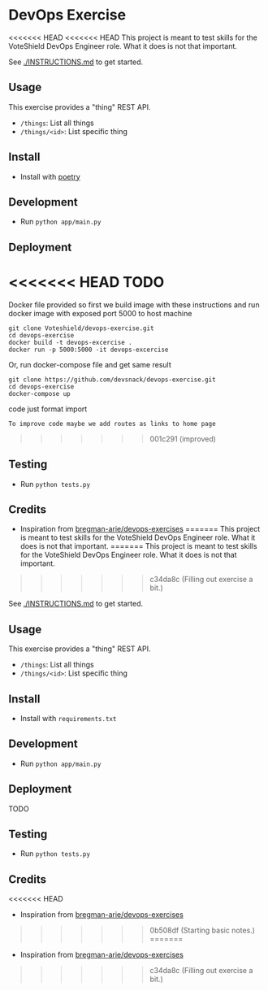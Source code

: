 # DevOps Exercise

<<<<<<< HEAD
<<<<<<< HEAD
This project is meant to test skills for the VoteShield DevOps Engineer role. What it does is not that important.

See [./INSTRUCTIONS.md](./INSTRUCTIONS.md) to get started.

## Usage

This exercise provides a "thing" REST API.

- `/things`: List all things
- `/things/<id>`: List specific thing

## Install

- Install with [poetry](https://python-poetry.org/)

## Development

- Run `python app/main.py`

## Deployment

<<<<<<< HEAD
TODO
=======
Docker file provided so first we build image with these instructions
and run docker image with exposed port 5000 to host machine

```local sh
git clone Voteshield/devops-exercise.git
cd devops-exercise
docker build -t devops-excercise .
docker run -p 5000:5000 -it devops-excercise
```

Or, run docker-compose file and get same result

```local sh
git clone https://github.com/devsnack/devops-exercise.git
cd devops-exercise
docker-compose up
```

code just format import

```local sh
To improve code maybe we add routes as links to home page

```
>>>>>>> 001c291 (improved)

## Testing

- Run `python tests.py`

## Credits

- Inspiration from [bregman-arie/devops-exercises](https://github.com/bregman-arie/devops-exercises)
=======
This project is meant to test skills for the VoteShield DevOps Engineer role.  What it does is not that important.
=======
This project is meant to test skills for the VoteShield DevOps Engineer role. What it does is not that important.
>>>>>>> c34da8c (Filling out exercise a bit.)

See [./INSTRUCTIONS.md](./INSTRUCTIONS.md) to get started.

## Usage

This exercise provides a "thing" REST API.

- `/things`: List all things
- `/things/<id>`: List specific thing

## Install

- Install with `requirements.txt`

## Development

- Run `python app/main.py`

## Deployment

TODO

## Testing

- Run `python tests.py`

## Credits

<<<<<<< HEAD
* Inspiration from [bregman-arie/devops-exercises](https://github.com/bregman-arie/devops-exercises)
>>>>>>> 0b508df (Starting basic notes.)
=======
- Inspiration from [bregman-arie/devops-exercises](https://github.com/bregman-arie/devops-exercises)
>>>>>>> c34da8c (Filling out exercise a bit.)
